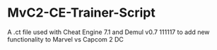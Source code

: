 # MvC2-CE-Trainer-Script
A .ct file used with Cheat Engine 7.1 and Demul v0.7 111117 to add new functionality to Marvel vs Capcom 2 DC

